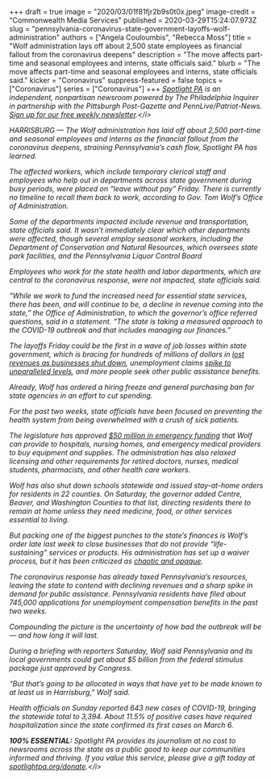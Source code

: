 +++
draft = true
image = "2020/03/01f81fjr2b9s0t0x.jpeg"
image-credit = "Commonwealth Media Services"
published = 2020-03-29T15:24:07.973Z
slug = "pennsylvania-coronavirus-state-government-layoffs-wolf-administration"
authors = ["Angela Couloumbis", "Rebecca Moss"]
title = "Wolf administration lays off about 2,500 state employees as financial fallout from the coronavirus deepens"
description = "The move affects part-time and seasonal employees and interns, state officials said."
blurb = "The move affects part-time and seasonal employees and interns, state officials said."
kicker = "Coronavirus"
suppress-featured = false
topics = ["Coronavirus"]
series = ["Coronavirus"]
+++
<i>[Spotlight PA](https://www.spotlightpa.org/ "https\://www.spotlightpa.org/") is an independent, nonpartisan newsroom powered by The Philadelphia Inquirer in partnership with the Pittsburgh Post-Gazette and PennLive/Patriot-News. [Sign up for our free weekly newsletter](https://www.spotlightpa.org/newsletters "https\://www.spotlightpa.org/newsletters").</i>

HARRISBURG — The Wolf administration has laid off about 2,500 part-time and seasonal employees and interns as the financial fallout from the coronavirus deepens, straining Pennsylvania’s cash flow, Spotlight PA has learned.

The affected workers, which include temporary clerical staff and employees who help out in departments across state government during busy periods, were placed on “leave without pay” Friday. There is currently no timeline to recall them back to work, according to Gov. Tom Wolf’s Office of Administration.

Some of the departments impacted include revenue and transportation, state officials said. It wasn’t immediately clear which other departments were affected, though several employ seasonal workers, including the Department of Conservation and Natural Resources, which oversees state park facilities, and the Pennsylvania Liquor Control Board

Employees who work for the state health and labor departments, which are central to the coronavirus response, were not impacted, state officials said.

“While we work to fund the increased need for essential state services, there has been, and will continue to be, a decline in revenue coming into the state,” the Office of Administration, to which the governor’s office referred questions, said in a statement. “The state is taking a measured approach to the COVID-19 outbreak and that includes managing our finances.”

The layoffs Friday could be the first in a wave of job losses within state government, which is bracing for hundreds of millions of dollars in [lost revenues as businesses shut down](https://www.spotlightpa.org/news/2020/03/pennsylvania-pa-coronavirus-state-budget-revenues-shortfall/ "https\://www.spotlightpa.org/news/2020/03/pennsylvania-pa-coronavirus-state-budget-revenues-shortfall/"), unemployment claims [spike to unparalleled levels](https://www.spotlightpa.org/news/2020/03/pennsylvania-pa-coronavirus-shutdown-unemployment-jobless-claims/ "https\://www.spotlightpa.org/news/2020/03/pennsylvania-pa-coronavirus-shutdown-unemployment-jobless-claims/"), and more people seek other public assistance benefits.

<script src="https://www.spotlightpa.org/embed.js" async></script><div data-spl-embed-version="1" data-spl-src="https://www.spotlightpa.org/embeds/donate/"></div>

Already, Wolf has ordered a hiring freeze and general purchasing ban for state agencies in an effort to cut spending.

For the past two weeks, state officials have been focused on preventing the health system from being overwhelmed with a crush of sick patients.

The legislature has approved [$50 million in emergency funding](https://www.spotlightpa.org/news/2020/03/pennsylvania-coronavirus-emergency-funding-fifty-million-masks-vents/ "https\://www.spotlightpa.org/news/2020/03/pennsylvania-coronavirus-emergency-funding-fifty-million-masks-vents/") that Wolf can provide to hospitals, nursing homes, and emergency medical providers to buy equipment and supplies. The administration has also relaxed licensing and other requirements for retired doctors, nurses, medical students, pharmacists, and other health care workers.

Wolf has also shut down schools statewide and issued stay-at-home orders for residents in 22 counties. On Saturday, the governor added Centre, Beaver, and Washington Counties to that list, directing residents there to remain at home unless they need medicine, food, or other services essential to living.

But packing one of the biggest punches to the state’s finances is Wolf’s order late last week to close businesses that do not provide “life-sustaining” services or products. His administration has set up a waiver process, but it has been criticized as [chaotic and opaque](https://www.spotlightpa.org/news/2020/03/pennsylvania-pa-coronavirus-business-shutdown-waiver-tom-wolf-joe-scarnati/ "https\://www.spotlightpa.org/news/2020/03/pennsylvania-pa-coronavirus-business-shutdown-waiver-tom-wolf-joe-scarnati/").

The coronavirus response has already taxed Pennsylvania’s resources, leaving the state to contend with declining revenues and a sharp spike in demand for public assistance. Pennsylvania residents have filed about 745,000 applications for unemployment compensation benefits in the past two weeks.

Compounding the picture is the uncertainty of how bad the outbreak will be — and how long it will last.

During a briefing with reporters Saturday, Wolf said Pennsylvania and its local governments could get about $5 billion from the federal stimulus package just approved by Congress.

“But that’s going to be allocated in ways that have yet to be made known to at least us in Harrisburg,” Wolf said.

Health officials on Sunday reported 643 new cases of COVID-19, bringing the statewide total to 3,394. About 11.5% of positive cases have required hospitalization since the state confirmed its first cases on March 6.

<i><b>100% ESSENTIAL:</b> Spotlight PA provides its journalism at no cost to newsrooms across the state as a public good to keep our communities informed and thriving. If you value this service, please give a gift today at [spotlightpa.org/donate](https://www.spotlightpa.org/donate "https\://www.spotlightpa.org/donate").</i>

<script src="https://www.spotlightpa.org/embed.js" async></script><div data-spl-embed-version="1" data-spl-src="<https://www.spotlightpa.org/embeds/tips/?tip_text=Do%20you%20have%20a%20tip%20about%20%3Cb%3Ehow%20Pa.'s%20government%20is%20responding%20to%20the%20coronavirus%3C%2Fb%3E%3F%20Tell%20us>."></div>